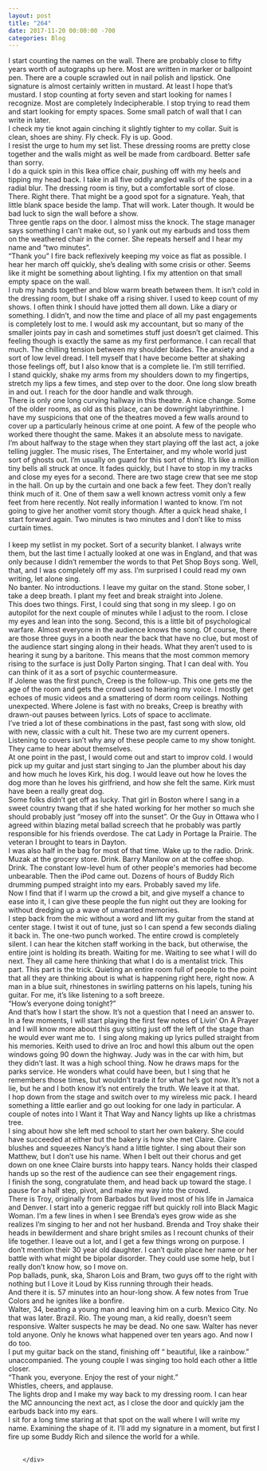 ```yaml
---
layout: post
title: "264"
date: 2017-11-20 00:00:00 -700
categories: Blog
---
```


<div class="blog-content">
				<div class="paragraph"><span><span style="color:rgb(0, 0, 0)"></span></span>I start counting the names on the wall. There are probably close to fifty years worth of autographs up here. Most are written in marker or ballpoint pen. There are a couple scrawled out in nail polish and lipstick. One signature is almost certainly written in mustard. At least I hope that&rsquo;s mustard. I stop counting at forty seven and start looking for names I recognize. Most are completely Indecipherable. I stop trying to read them and start looking for empty spaces. Some small patch of wall that I can write in later.<br>I check my tie knot again cinching it slightly tighter to my collar. Suit is clean, shoes are shiny. Fly check. Fly is up. Good.&nbsp;<br>I resist the urge to hum my set list. These dressing rooms are pretty close together and the walls might as well be made from cardboard. Better safe than sorry.&nbsp;<br>I do a quick spin in this Ikea office chair, pushing off with my heels and tipping my head back. I take in all five oddly angled walls of the space in a radial blur. The dressing room is tiny, but a comfortable sort of close.&nbsp;<br>There. Right there. That might be a good spot for a signature. Yeah, that little blank space beside the lamp. That will work. Later though. It would be bad luck to sign the wall before a show.&nbsp;<br>Three gentle raps on the door. I almost miss the knock. The stage manager says something I can&rsquo;t make out, so I yank out my earbuds and toss them on the weathered chair in the corner. She repeats herself and I hear my name and &ldquo;two minutes&rdquo;.&nbsp;<br>&ldquo;Thank you&rdquo; I fire back reflexively keeping my voice as flat as possible. I hear her march off quickly, she&rsquo;s dealing with some crisis or other. Seems like it might be something about lighting. I fix my attention on that small empty space on the wall.&nbsp;&nbsp;<br>I rub my hands together and blow warm breath between them. It isn&rsquo;t cold in the dressing room, but I shake off a rising shiver. I used to keep count of my shows. I often think I should have jotted them all down. Like a diary or something. I didn&rsquo;t, and now the time and place of all my past engagements is completely lost to me. I would ask my accountant, but so many of the smaller joints pay in cash and sometimes stuff just doesn&rsquo;t get claimed. This feeling though is exactly the same as my first performance. I can recall that much. The chilling tension between my shoulder blades. The anxiety and a sort of low level dread. I tell myself that I have become better at shaking those feelings off, but I also know that is a complete lie. I&rsquo;m still terrified.<br>I stand quickly, shake my arms from my shoulders down to my fingertips, stretch my lips a few times, and step over to the door. One long slow breath in and out. I reach for the door handle and walk through.&nbsp;<br>There is only one long curving hallway in this theatre. A nice change. Some of the older rooms, as old as this place, can be downright labyrinthine. I have my suspicions that one of the theatres moved a few walls around to cover up a particularly heinous crime at one point. A few of the people who worked there thought the same. Makes it an absolute mess to navigate.<br>I&rsquo;m about halfway to the stage when they start playing off the last act, a joke telling juggler. The music rises, The Entertainer, and my whole world just sort of ghosts out. I&rsquo;m usually on guard for this sort of thing. It&rsquo;s like a million tiny bells all struck at once. It fades quickly, but I have to stop in my tracks and close my eyes for a second. There are two stage crew that see me stop in the hall. On up by the curtain and one back a few feet. They don&rsquo;t really think much of it. One of them saw a well known actress vomit only a few feet from here recently. Not really information I wanted to know. I&rsquo;m not going to give her another vomit story though. After a quick head shake, I start forward again. Two minutes is two minutes and I don&rsquo;t like to miss curtain times.&nbsp;<br><br>I keep my setlist in my pocket. Sort of a security blanket. I always write them, but the last time I actually looked at one was in England, and that was only because I didn&rsquo;t remember the words to that Pet Shop Boys song. Well, that, and I was completely off my ass. I&rsquo;m surprised I could read my own writing, let alone sing.<br>No banter. No introductions. I leave my guitar on the stand. Stone sober, I take a deep breath. I plant my feet and break straight into Jolene.&nbsp;<br>This does two things. First, I could sing that song in my sleep. I go on autopilot for the next couple of minutes while I adjust to the room. I close my eyes and lean into the song. Second, this is a little bit of psychological warfare. Almost everyone in the audience knows the song. Of course, there are those three guys in a booth near the back that have no clue, but most of the audience start singing along in their heads. What they aren&rsquo;t used to is hearing it sung by a baritone. This means that the most common memory rising to the surface is just Dolly Parton singing. That I can deal with. You can think of it as a sort of psychic countermeasure.<br>If Jolene was the first punch, Creep is the follow-up. This one gets me the age of the room and gets the crowd used to hearing my voice. I mostly get echoes of music videos and a smattering of dorm room ceilings. Nothing unexpected. Where Jolene is fast with no breaks, Creep is breathy with drawn-out pauses between lyrics. Lots of space to acclimate.&nbsp;<br>I&rsquo;ve tried a lot of these combinations in the past, fast song with slow, old with new, classic with a cult hit. These two are my current openers.&nbsp;<br>Listening to covers isn&rsquo;t why any of these people came to my show tonight. They came to hear about themselves.<br>At one point in the past, I would come out and start to improv cold. I would pick up my guitar and just start singing to Jan the plumber about his day and how much he loves Kirk, his dog. I would leave out how he loves the dog more than he loves his girlfriend, and how she felt the same. Kirk must have been a really great dog.<br>Some folks didn&rsquo;t get off as lucky. That girl in Boston where I sang in a sweet country twang that if she hated working for her mother so much she should probably just &ldquo;mosey off into the sunset&rdquo;. Or the Guy in Ottawa who I agreed within blazing metal ballad screech that he probably was partly responsible for his friends overdose. The cat Lady in Portage la Prairie. The veteran I brought to tears in Dayton.<br>I was also half in the bag for most of that time. Wake up to the radio. Drink. Muzak at the grocery store. Drink. Barry Manilow on at the coffee shop. Drink. The constant low-level hum of other people's memories had become unbearable. Then the iPod came out. Dozens of hours of Buddy Rich drumming pumped straight into my ears. Probably saved my life.<br>Now I find that if I warm up the crowd a bit, and give myself a chance to ease into it, I can give these people the fun night out they are looking for without dredging up a wave of unwanted memories.<br>I step back from the mic without a word and lift my guitar from the stand at center stage. I twist it out of tune, just so I can spend a few seconds dialing it back in. The one-two punch worked. The entire crowd is completely silent. I can hear the kitchen staff working in the back, but otherwise, the entire joint is holding its breath. Waiting for me. Waiting to see what I will do next. They all came here thinking that what I do is a mentalist trick. This part. This part is the trick. Quieting an entire room full of people to the point that all they are thinking about is what is happening right here, right now. A man in a blue suit, rhinestones in swirling patterns on his lapels, tuning his guitar. For me, it&rsquo;s like listening to a soft breeze.&nbsp;<br>&ldquo;How&rsquo;s everyone doing tonight?&rdquo;<br>And that&rsquo;s how I start the show. It&rsquo;s not a question that I need an answer to. In a few moments, I will start playing the first few notes of Livin&rsquo; On A Prayer and I will know more about this guy sitting just off the left of the stage than he would ever want me to.&nbsp; I sing along making up lyrics pulled straight from his memories. Keith used to drive an Iroc and howl this album out the open windows going 90 down the highway. Judy was in the car with him, but they didn&rsquo;t last. It was a high school thing. Now he draws maps for the parks service. He wonders what could have been, but I sing that he remembers those times, but wouldn&rsquo;t trade it for what he&rsquo;s got now. It&rsquo;s not a lie, but he and I both know it&rsquo;s not entirely the truth. We leave it at that.<br>I hop down from the stage and switch over to my wireless mic pack. I heard something a little earlier and go out looking for one lady in particular. A couple of notes into I Want it That Way and Nancy lights up like a christmas tree.&nbsp;<br>I sing about how she left med school to start her own bakery. She could have succeeded at either but the bakery is how she met Claire. Claire blushes and squeezes Nancy&rsquo;s hand a little tighter. I sing about their son Matthew, but I don&rsquo;t use his name. When I belt out their chorus and get down on one knee Claire bursts into happy tears. Nancy holds their clasped hands up so the rest of the audience can see their engagement rings.&nbsp;<br>I finish the song, congratulate them, and head back up toward the stage. I pause for a half step, pivot, and make my way into the crowd.&nbsp;<br>There is Troy, originally from Barbados but lived most of his life in Jamaica and Denver. I start into a generic reggae riff but quickly roll into Black Magic Woman. I&rsquo;m a few lines in when I see Brenda&rsquo;s eyes grow wide as she realizes I&rsquo;m singing to her and not her husband. Brenda and Troy shake their heads in bewilderment and share bright smiles as I recount chunks of their life together. I leave out a lot, and I get a few things wrong on purpose. I don&rsquo;t mention their 30 year old daughter. I can&rsquo;t quite place her name or her battle with what might be bipolar disorder. They could use some help, but I really don&rsquo;t know how, so I move on.<br>Pop ballads, punk, ska, Sharon Lois and Bram, two guys off to the right with nothing but I Love it Loud by Kiss running through their heads.<br>And there it is. 57 minutes into an hour-long show. A few notes from True Colors and he ignites like a bonfire.<br>Walter, 34, beating a young man and leaving him on a curb. Mexico City. No that was later. Brazil. Rio. The young man, a kid really, doesn&rsquo;t seem responsive. Walter suspects he may be dead. No one saw. Walter has never told anyone. Only he knows what happened over ten years ago. And now I do too.<br>I put my guitar back on the stand, finishing off &ldquo; beautiful, like a rainbow.&rdquo; unaccompanied. The young couple I was singing too hold each other a little closer.&nbsp;<br>&ldquo;Thank you, everyone. Enjoy the rest of your night.&rdquo;<br>Whistles, cheers, and applause.<br>The lights drop and I make my way back to my dressing room. I can hear the MC announcing the next act, as I close the door and quickly jam the earbuds back into my ears.<br>I sit for a long time staring at that spot on the wall where I will write my name. Examining the shape of it. I&rsquo;ll add my signature in a moment, but first I fire up some Buddy Rich and silence the world for a while.<br>&nbsp;<br></div>

		</div>
        